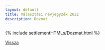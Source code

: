 ```yaml
---
layout: default
title: Választási névjegyzék 2022
description: Dozmat
---
```


{% include settlementHTMLs/Dozmat.html %}

[Vissza](./)